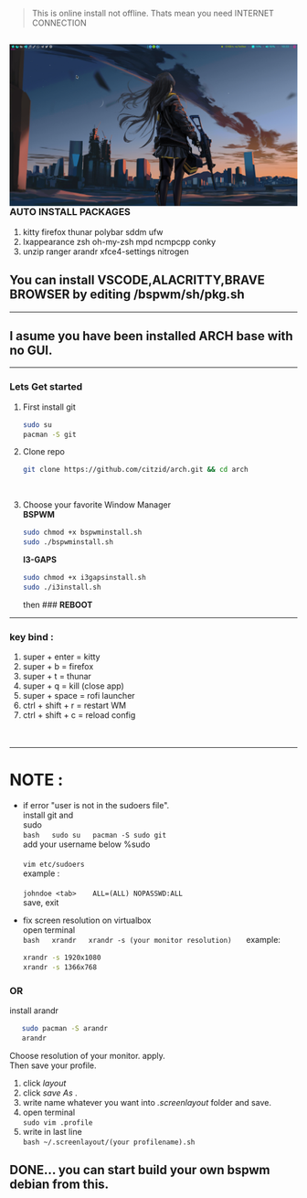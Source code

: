 > This is online install not offline. Thats mean you need INTERNET CONNECTION

<img src="https://github.com/citzid/arch/blob/main/bspwm/ksnip_20220822-103319.png"
     alt="citz arch"
     style="float: left; margin-right: 10px;" />
---------------------------------------------------------------------------------------------------------------------------------------------------------
### AUTO INSTALL PACKAGES
  1. kitty firefox thunar polybar sddm ufw 
  2. lxappearance zsh oh-my-zsh mpd ncmpcpp conky
  3. unzip ranger arandr xfce4-settings nitrogen
  
## You can install VSCODE,ALACRITTY,BRAVE BROWSER by editing /bspwm/sh/pkg.sh

---------------------------------------------------------------------------------------------------------------------------------------------------------
## I asume you have been installed ARCH base with no GUI.<br />

---------------------------------------------------------------------------------------------------------------------------------------------------------
### Lets Get started<br />
1. First install git
      ```bash
      sudo su
      pacman -S git
      ```

2. Clone repo <br />
      ```bash
      git clone https://github.com/citzid/arch.git && cd arch
      ```
   <br />
3. Choose your favorite Window Manager<br />
   **BSPWM**<br />
      ```bash
      sudo chmod +x bspwminstall.sh
      sudo ./bspwminstall.sh
      ```
   **I3-GAPS**<br />
      ```bash
      sudo chmod +x i3gapsinstall.sh
      sudo ./i3install.sh
      ```
      then ### **REBOOT**

--------------------------------------------------------------------------------------------------------------------------------------------------------
### key bind : 
1. super + enter = kitty <br />
2. super + b = firefox <br />
3. super + t = thunar <br />
4. super + q = kill (close app) <br />
5. super + space = rofi launcher <br />
6. ctrl + shift + r = restart WM <br />
7. ctrl + shift + c = reload config<br /><br /><br />





---------------------------------------------------------------------------------------------------------------------------------------------------------
# NOTE : 

 - if error "user is not in the sudoers file". <br /> 
   install git and   
   sudo<br /> 
     ```bash   sudo su   pacman -S sudo git   ```   <br /> 
   add your username below %sudo <br />  
         ```vim etc/sudoers```    <br />
         example : <br />   
         ```johndoe <tab>    ALL=(ALL) NOPASSWD:ALL```   
   save, exit  
         
 - fix screen resolution on virtualbox <br />   open terminal   <br /> 
   ```bash   xrandr   xrandr -s (your monitor resolution)   ```
   example:<br /> 	
   ```bash
   xrandr -s 1920x1080 	         
   xrandr -s 1366x768

    ```

     
### OR

install arandr <br />

```bash
   sudo pacman -S arandr
   arandr
   ```

Choose resolution of your monitor. apply.<br />
Then save your profile. <br /> 
1. click _layout_<br /> 
2. click _save As_ . 
3. write name whatever you want into _.screenlayout_ folder and save.
4. open terminal <br />
```sudo vim .profile```
5. write in last line <br />
```bash ~/.screenlayout/(your profilename).sh```

DONE... you can start build your own bspwm debian from this.<br />
---------------------------------------------------------------------------------------------------------------------------------------------------------

